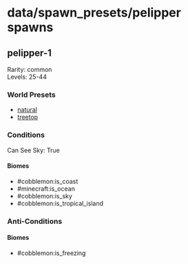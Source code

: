# data/spawn_presets/pelipper spawns  
  
## pelipper-1  
Rarity: common  
Levels: 25-44  
  
### World Presets  
* [natural](data/spawn_data/natural.md)  
* [treetop](data/spawn_data/treetop.md)  
  
### Conditions  
Can See Sky: True  
  
#### Biomes  
  * #cobblemon:is_coast
  * #minecraft:is_ocean
  * #cobblemon:is_sky
  * #cobblemon:is_tropical_island
  
  
### Anti-Conditions  
  
#### Biomes  
  * #cobblemon:is_freezing
  
